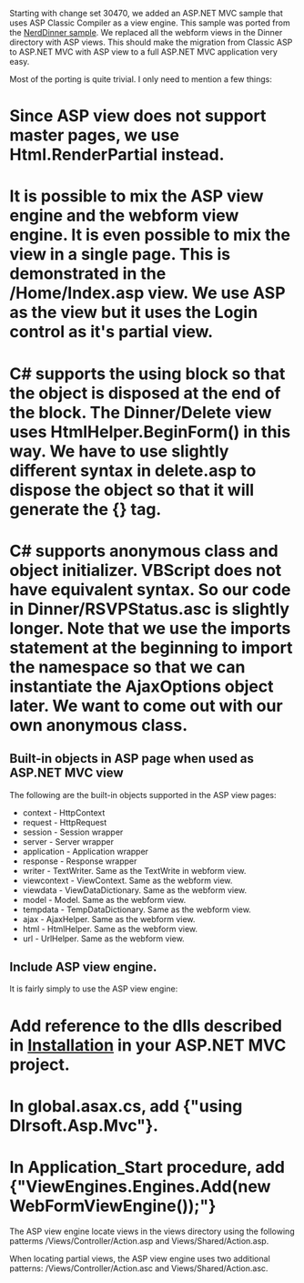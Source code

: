 Starting with change set 30470, we added an ASP.NET MVC sample that uses ASP Classic Compiler as a view engine. This sample was ported from the [NerdDinner sample](http://nerddinner.codeplex.com). We replaced all the webform views in the Dinner directory with ASP views. This should make the migration from Classic ASP to ASP.NET MVC with ASP view to a full ASP.NET MVC application very easy.

Most of the porting is quite trivial. I only need to mention a few things:
# Since ASP view does not support master pages, we use Html.RenderPartial instead.
# It is possible to mix the ASP view engine and the webform view engine. It is even possible to mix the view in a single page. This is demonstrated in the /Home/Index.asp view. We use ASP as the view but it uses the Login control as it's partial view.
# C# supports the using block so that the object is disposed at the end of the block. The Dinner/Delete view uses HtmlHelper.BeginForm() in this way. We have to use slightly different syntax in delete.asp to dispose the object so that it will generate the {</form>} tag.
# C# supports anonymous class and object initializer. VBScript does not have equivalent syntax. So our code in Dinner/RSVPStatus.asc is slightly longer. Note that we use the imports statement at the beginning to import the namespace so that we can instantiate the AjaxOptions object later. We want to come out with our own anonymous class.

## Built-in objects in ASP page when used as ASP.NET MVC view

The following are the built-in objects supported in the ASP view pages:
* context - HttpContext
* request - HttpRequest
* session - Session wrapper
* server - Server wrapper
* application - Application wrapper
* response - Response wrapper
* writer - TextWriter. Same as the TextWrite in webform view.
* viewcontext - ViewContext. Same as the webform view.
* viewdata - ViewDataDictionary. Same as the webform view.
* model - Model. Same as the webform view.
* tempdata - TempDataDictionary. Same as the webform view.
* ajax - AjaxHelper. Same as the webform view.
* html - HtmlHelper. Same as the webform view.
* url - UrlHelper. Same as the webform view.

## Include ASP view engine.

It is fairly simply to use the ASP view engine:
# Add reference to the dlls described in [Installation](Installation) in your ASP.NET MVC project.
# In global.asax.cs, add {"using Dlrsoft.Asp.Mvc"}.
# In Application_Start procedure, add {"ViewEngines.Engines.Add(new WebFormViewEngine());"}

The ASP view engine locate views in the views directory using the following patterms /Views/Controller/Action.asp and Views/Shared/Action.asp.

When locating partial views, the ASP view engine uses two additional patterns: /Views/Controller/Action.asc and Views/Shared/Action.asc.